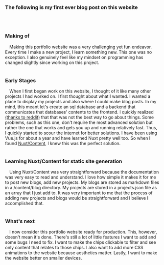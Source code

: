 ### The following is my first ever blog post on this website
<br><br>

### Making of
&emsp;Making this portfolio website was a very challenging yet fun endeavor. 
Every time I make a new project, I learn something new.
This one was no exception. 
I also genuinely feel like my mindset on programming has changed slightly since working on this project.
<br><br>

### Early Stages

&emsp;When I first began work on this website, I thought of it like many other projects I had worked on. 
I first thought about what I wanted. I wanted a place to display my projects and also where I could make blog posts.
In my mind, this meant let's create an sql database and a backend that communicates that databases' contents to the frontend.
I quickly realized [(thanks to reddit)](https://www.reddit.com/r/webdev/comments/1e52gps/should_i_host_my_content_statically_or_with_an_api/?utm_source=share&utm_medium=web3x&utm_name=web3xcss&utm_term=1&utm_content=share_button) that that was not the best way to go about things. 
Some problems, such as this one, don't require the most advanced solution but rather the one that works and gets you up and running relatively fast. 
Thus, I quickly started to scour the internet for better solutions.
I have been using Vue.js for about a year and have learned Nuxt pretty well too. So when I found [Nuxt/Content](https://content.nuxt.com/), I knew this was the perfect solution.
<br><br>

### Learning Nuxt/Content for static site generation

&emsp;Using Nuxt/Content was very straightforward because the documentation was very easy to read and understand.
I love how simple it makes it for me to post new blogs, add new projects. My blogs are stored as markdown files in a /content/blog directory. My projects are stored in a projects.json file as an array that I just add to. It was very important to me that the process of adding new projects and blogs would be straightforward and I believe I accomplished that.
<br><br>

### What's next
&emsp;I now consider this portfolio website ready for production. This, however, doesn't mean it's done. There's still a lot of little features I want to add and some bugs I need to fix. I want to make the chips clickable to filter and see only content that relates to those chips. I also want to add more CSS animations to the website because aesthetics matter. Lastly, I want to make the website better on smaller devices.